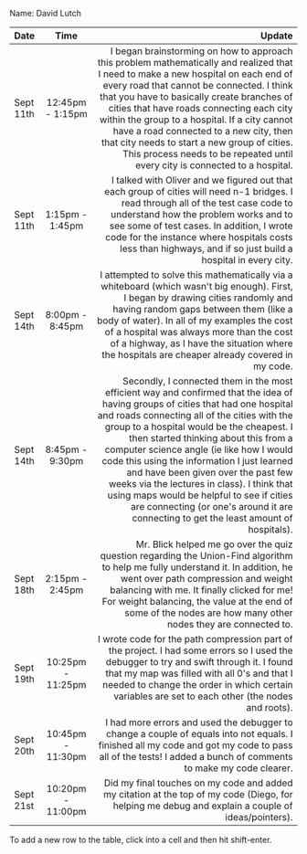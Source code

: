 Name: David Lutch

| Date      |       Time        |                                                                                                                                                                                                                                                                                                                                                                                                                                                                                                                                                                                       Update |
|:----------|:-----------------:|---------------------------------------------------------------------------------------------------------------------------------------------------------------------------------------------------------------------------------------------------------------------------------------------------------------------------------------------------------------------------------------------------------------------------------------------------------------------------------------------------------------------------------------------------------------------------------------------:|
| Sept 11th | 12:45pm - 1:15pm  |I began brainstorming on how to approach this problem mathematically and realized that I need to make a new hospital on each end of every road that cannot be connected. I think that you have to basically create branches of cities that have roads connecting each city within the group to a hospital. If a city cannot have a road connected to a new city, then that city needs to start a new group of cities. This process needs to be repeated until every city is connected to a hospital. |
| Sept 11th |  1:15pm - 1:45pm  |I talked with Oliver and we figured out that each group of cities will need n-1 bridges. I read through all of the test case code to understand how the problem works and to see some of test cases. In addition, I wrote code for the instance where hospitals costs less than highways, and if so just build a hospital in every city. |
| Sept 14th |  8:00pm - 8:45pm  |I attempted to solve this mathematically via a whiteboard (which wasn't big enough). First, I began by drawing cities randomly and having random gaps between them (like a body of water). In all of my examples the cost of a hospital was always more than the cost of a highway, as I have the situation where the hospitals are cheaper already covered in my code. |
| Sept 14th |  8:45pm - 9:30pm  | Secondly, I connected them in the most efficient way and confirmed that the idea of having groups of cities that had one hospital and roads connecting all of the cities with the group to a hospital would be the cheapest. I then started thinking about this from a computer science angle (ie like how I would code this using the information I just learned and have been given over the past few weeks via the lectures in class). I think that using maps would be helpful to see if cities are connecting (or one's around it are connecting to get the least amount of hospitals). |
| Sept 18th |  2:15pm - 2:45pm  |Mr. Blick helped me go over the quiz question regarding the Union-Find algorithm to help me fully understand it. In addition, he went over path compression and weight balancing with me. It finally clicked for me! For weight balancing, the value at the end of some of the nodes are how many other nodes they are connected to. |
| Sept 19th | 10:25pm - 11:25pm |I wrote code for the path compression part of the project. I had some errors so I used the debugger to try and swift through it. I found that my map was filled with all 0's and that I needed to change the order in which certain variables are set to each other (the nodes and roots). |
| Sept 20th | 10:45pm - 11:30pm |I had more errors and used the debugger to change a couple of equals into not equals. I finished all my code and got my code to pass all of the tests! I added a bunch of comments to make my code clearer. |
| Sept 21st | 10:20pm - 11:00pm |Did my final touches on my code and added my citation at the top of my code (Diego, for helping me debug and explain a couple of ideas/pointers). |


To add a new row to the table, click into a cell and then hit shift-enter.